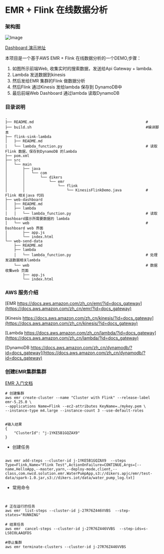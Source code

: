 # EMR + Flink 在线数据分析




### 架构图
![Image](https://s3.amazonaws.com/dikers.nwcd/wordcount/arch-info.jpeg)

[Dashboard 演示地址](https://dikers-html.s3.cn-northwest-1.amazonaws.com.cn/wordcount/index.html)


本项目是一个基于AWS EMR + Flink 在线数据分析的一个DEMO,步骤：
1. 如图所示前端Web, 收集实时的搜索数据，发送给Api Gateway + lambda. 
2. Lambda 发送数据到kinesis 
3. 然后发给EMR 集群的Flink 做数据分析 
4. 然后Flink 通过Kinesis 发给lambda 保存到 DynamoDB中 
5. 最后前端Web Dashboard 通过lambda 读取DynamoDB 



### 目录说明
```
.
├── README.md                                                   #
├── build.sh                                                    #编译脚本
├── flink-sink-lambda                           
│   ├── README.md
│   └── lambda_function.py                                      # 读取Flink 数据，保存到DynamoDB 的lambda
├── pom.xml
├── src
│   └── main
│       ├── java
│       │   └── com
│       │       └── dikers
│       │           └── emr
│       │               └── flink
│       │                   └── KinesisFlinkDemo.java           # Flink 相关java 代码
├── web-dashboard
│   ├── README.md
│   ├── lambda
│   │   └── lambda_function.py                                  # 读取Dashboard展示所需要数据的 lambda 
│   └── web                                                     # Dashboard web 界面
│       ├── app.js                                              
│       └── index.html
└── web-send-data
    ├── README.md
    ├── lambda
    │   └── lambda_function.py                                  # 处理发送数据相关lambda
    └── web                                                     # 数据收集web 页面
        ├── app.js
        └── index.html

```



### AWS 服务介绍

[EMR https://docs.aws.amazon.com/zh_cn/emr/?id=docs_gateway](https://docs.aws.amazon.com/zh_cn/emr/?id=docs_gateway)

[Kinesis https://docs.aws.amazon.com/zh_cn/kinesis/?id=docs_gateway](https://docs.aws.amazon.com/zh_cn/kinesis/?id=docs_gateway)

[Lambda https://docs.aws.amazon.com/zh_cn/lambda/?id=docs_gateway](https://docs.aws.amazon.com/zh_cn/lambda/?id=docs_gateway)

[DynamoDB https://docs.aws.amazon.com/zh_cn/dynamodb/?id=docs_gateway](https://docs.aws.amazon.com/zh_cn/dynamodb/?id=docs_gateway) 


###  创建EMR集群集群


[EMR 入门文档 ](https://docs.aws.amazon.com/zh_cn/emr/latest/ManagementGuide/emr-gs.html)

```
# 创建集群
aws emr create-cluster --name "Cluster with Flink" --release-label emr-5.25.0 \
--applications Name=Flink --ec2-attributes KeyName=./mykey.pem \
--instance-type m4.large --instance-count 3 --use-default-roles


#输入结果
{
    "ClusterId": "j-1YKE5B1GQZAX9"
}

```




*  创建任务

```

aws emr add-steps --cluster-id j-1YKE5B1GQZAX9  --steps Type=Flink,Name="Flink Test",ActionOnFailure=CONTINUE,Args=[--name,HelloApp,--master,yarn,--deploy-mode,client,--class,com.nwcd.solution.emr.WaterPumpApp,s3://dikers.apjc/emr/test-data/spark-1.0.jar,s3://dikers.iot/data/water_pump_log.txt]

```



* 常用命令
```


# 正在运行的任务
aws emr  list-steps --cluster-id j-27R76Z446VVBS  --step-states="RUNNING"

# 结束任务
aws emr  cancel-steps --cluster-id j-27R76Z446VVBS  --step-ids=s-LS0I0LAAQFDS

#停止集群
aws emr terminate-clusters --cluster-id j-27R76Z446VVBS

 
```